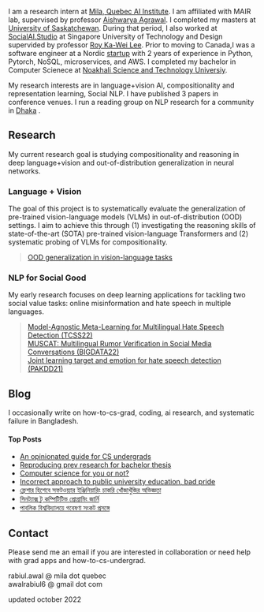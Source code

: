 I am a research intern at [Mila, Quebec AI Institute](https://mila.quebec/en/). I am affiliated with MAIR lab, supervised by professor [Aishwarya Agrawal](https://www.iro.umontreal.ca/~agrawal/). I completed my masters at [University of Saskatchewan](https://www.cs.usask.ca/). During that period, I also worked at [SocialAI.Studio](https://www.socialai.studio/home) at Singapore University of Technology and Design supervided by professor [Roy Ka-Wei Lee](https://info.roylee.sg/). Prior to moving to Canada,I was a software engineer at a Nordic [startup](https://www.goava.com/sv/) with 2 years of experience in Python, Pytorch, NoSQL, microservices, and AWS. I completed my bachelor in Computer Scienece at [Noakhali Science and Technology Universiy](https://nstu.edu.bd/). 

My research interests are in language+vision AI, compositionality and representation learning, Social NLP. I have published 3 papers in conference venues. I run a reading group on NLP research for a community in [Dhaka](http://nlpdhaka.com/) .


## Research
My current research goal is studying compositionality and reasoning in deep language+vision and out-of-distribution generalization in neural networks.

### Language + Vision
 The goal of this project is to systematically evaluate the generalization of pre-trained vision-language models (VLMs) in out-of-distribution (OOD) settings. I aim to achieve this through (1) investigating the reasoning skills of state-of-the-art (SOTA) pre-trained vision-language Transformers and (2) systematic probing of VLMs for compositionality.
> [OOD generalization in vision-language tasks](https://drive.google.com/file/d/1cc4Sp2brnhyzRfiLF-IRRxC8pHOTpx1I/view?usp=sharing)

### NLP for Social Good
 My early research focuses on deep learning applications for tackling two social value tasks: online misinformation and hate speech in multiple languages.

> [Model-Agnostic Meta-Learning for Multilingual Hate Speech Detection (TCSS22)](https://arxiv.org/abs/2303.02513) <br>
> [MUSCAT: Multilingual Rumor Verification in Social Media Conversations (BIGDATA22)](https://ieeexplore.ieee.org/abstract/document/10021113/) <br>
> [Joint learning target and emotion for hate speech detection (PAKDD21)](https://arxiv.org/pdf/2103.11800.pdf)

## Blog
I occasionally write on how-to-cs-grad, coding, ai research, and systematic failure in Bangladesh.

<div class="popular-posts bg-light-gray p-24">
<h4> Top Posts </h4>
    <ul>
        <li> <a href="https://rabiul.me/cs/2022/10/23/an-opinionated-guide-for-cs-undergrads/">An opinionated guide for CS undergrads</a> </li>
        <li> <a href="https://rabiul.me/cs/2020/07/01/reproducing-sota-works-as-a-pathway-to-get-into-research-and-preparation-for-a-bachelor-thesis/">Reproducing prev research for bachelor thesis</a> </li>
        <li> <a href="https://rabiul.me/cs/2017/11/08/computer-science-for-you-or-not-words-for-nstuan/">Computer science for you or not?</a> </li>
        <li> <a href="https://rabiul.me/cs/2017/11/10/pride-and-prejudice-public-university-of-bangladesh/">Incorrect approach to public university education, bad pride</a> </li>
        <li> <a href="https://rabiul.me/cs/2019/01/30/software-engineering-job-hacking-as-a-fresh-graduate-nstu/">ফ্রেশার হিশেবে সফটওয়্যার ইঞ্জিনিয়ারিং চাকরি খোঁজাখুঁজির অভিজ্ঞতা</a> </li>
        <li> <a href="https://rabiul.me/computation/2016/05/01/syntax-to-competitive-programming">সিনট্যাক্স টু কম্পিটিটিভ প্রোগ্রামিং জার্নি</a> </li>
        <li> <a href="https://rabiul.me/cs/2018/10/29/public-university-research/">পাবলিক বিশ্ববিদ্যালয়ে গবেষণা সংকট প্রসঙ্গে
</a> </li>
    </ul>
</div>

## Contact 
Please send me an email if you are interested in collaboration or need help with grad apps and how-to-cs-undergrad.

rabiul.awal @ mila dot quebec  
awalrabiul6 @ gmail dot com

updated october 2022